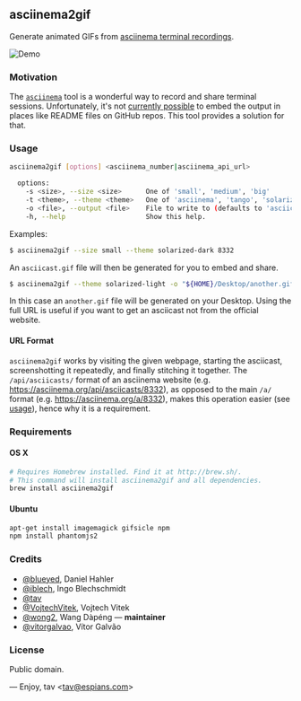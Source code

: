 ## asciinema2gif

Generate animated GIFs from [asciinema terminal recordings].

![Demo](http://tav.espians.com/asciinema/demo.gif)

### Motivation

The [`asciinema`] tool is a wonderful way to record and share terminal sessions.
Unfortunately, it's not [currently possible] to embed the output in places like
README files on GitHub repos. This tool provides a solution for that.

### Usage

```bash
asciinema2gif [options] <asciinema_number|asciinema_api_url>

  options:
    -s <size>, --size <size>      One of 'small', 'medium', 'big'
    -t <theme>, --theme <theme>   One of 'asciinema', 'tango', 'solarized-dark', 'solarized-light', 'monokai'
    -o <file>, --output <file>    File to write to (defaults to 'asciicast.gif' in current directory)
    -h, --help                    Show this help.
```

Examples:

```bash
$ asciinema2gif --size small --theme solarized-dark 8332
```

An `asciicast.gif` file will then be generated for you to embed and share.

```bash
$ asciinema2gif --theme solarized-light -o "${HOME}/Desktop/another.gif" https://asciinema.org/api/asciicasts/8332
```

In this case an `another.gif` file will be generated on your Desktop. Using the full URL is useful if you want to get an asciicast not from the official website.

#### URL Format

`asciinema2gif` works by visiting the given webpage, starting the asciicast, screenshotting it repeatedly, and finally stitching it together. The `/api/asciicasts/` format of an asciinema website (e.g. https://asciinema.org/api/asciicasts/8332), as opposed to the main `/a/` format (e.g. https://asciinema.org/a/8332), makes this operation easier (see [usage](#usage)), hence why it is a requirement.

### Requirements

#### OS X

```bash
# Requires Homebrew installed. Find it at http://brew.sh/.
# This command will install asciinema2gif and all dependencies.
brew install asciinema2gif
```

#### Ubuntu

```bash
apt-get install imagemagick gifsicle npm
npm install phantomjs2
```

### Credits

* [@blueyed], Daniel Hahler
* [@iblech], Ingo Blechschmidt
* [@tav]
* [@VojtechVitek], Vojtech Vitek
* [@wong2], Wang Dàpéng — **maintainer**
* [@vitorgalvao], Vítor Galvão

### License

Public domain.

—
Enjoy, tav <<tav@espians.com>>


[`asciinema`]: https://asciinema.org/
[asciinema terminal recordings]: https://asciinema.org/
[currently possible]: https://github.com/asciinema/asciinema.org/issues/152

[@blueyed]: https://github.com/blueyed
[@iblech]: https://github.com/iblech
[@tav]: https://github.com/tav
[@VojtechVitek]: https://github.com/VojtechVitek
[@wong2]: https://github.com/wong2
[@vitorgalvao]: https://github.com/vitorgalvao

